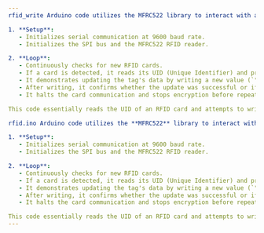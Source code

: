```yaml
---
rfid_write Arduino code utilizes the MFRC522 library to interact with an RFID reader. Here’s a brief breakdown of its functionality:

1. **Setup**:
   - Initializes serial communication at 9600 baud rate.
   - Initializes the SPI bus and the MFRC522 RFID reader.

2. **Loop**:
   - Continuously checks for new RFID cards.
   - If a card is detected, it reads its UID (Unique Identifier) and prints it to the serial monitor.
   - It demonstrates updating the tag's data by writing a new value (`"123456"`) to the card's memory.
   - After writing, it confirms whether the update was successful or if there was an error.
   - It halts the card communication and stops encryption before repeating the loop after a delay of 1 second. 

This code essentially reads the UID of an RFID card and attempts to write a new value to it whenever a card is detected.

rfid.ino Arduino code utilizes the **MFRC522** library to interact with an RFID reader. Here’s a brief breakdown of its functionality:

1. **Setup**:
   - Initializes serial communication at 9600 baud rate.
   - Initializes the SPI bus and the MFRC522 RFID reader.

2. **Loop**:
   - Continuously checks for new RFID cards.
   - If a card is detected, it reads its UID (Unique Identifier) and prints it to the serial monitor.
   - It demonstrates updating the tag's data by writing a new value (`"123456"`) to the card's memory.
   - After writing, it confirms whether the update was successful or if there was an error.
   - It halts the card communication and stops encryption before repeating the loop after a delay of 1 second. 

This code essentially reads the UID of an RFID card and attempts to write a new value to it whenever a card is detected.
---
```

